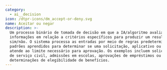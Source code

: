 ```yaml
---
category:
  - ai__decision
icon: /dtpr-icons/dm_accept-or-deny.svg
name: Aceitar ou negar
description: >-
  Um processo binário de tomada de decisão em que a IA/algoritmo avalia as
  informações em relação a critérios específicos para produzir um resultado
  sim/não. O sistema processa as entradas por meio de regras predeterminadas ou
  padrões aprendidos para determinar se uma solicitação, aplicativo ou condição
  atende ao limite necessário para aprovação. Os exemplos incluem solicitações
  de serviço civil, admissões em escolas, aprovações de empréstimos ou
  determinações de elegibilidade de benefícios.
---
```


